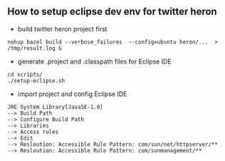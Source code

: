 ## How to setup eclipse dev env for twitter heron

* build twitter heron project first

```
nohup bazel build --verbose_failures  --config=ubuntu heron/...  > /tmp/result.log &
```
* generate .project and .classpath files for Eclipse IDE

```
cd scripts/
./setup-eclipse.sh
```
* import project and config Eclipse IDE 

```
JRE System Library[JavaSE-1.8] 
--> Build Path 
--> Configure Build Path 
--> Libraries 
--> Access rules
--> Edit 
--> Resloution: Accessible Rule Pattern: com/sun/net/httpserver/**
--> Resloution: Accessible Rule Pattern: com/sunmanagement/**
```
